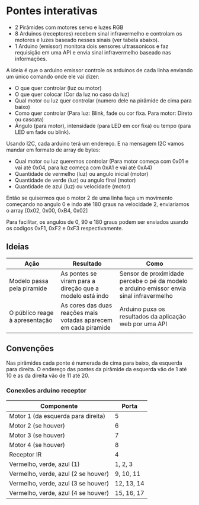 # Pontes interativas
- 2 Pirâmides com motores servo e luzes RGB
- 8 Arduinos (receptores) recebem sinal infravermelho e controlam os motores e luzes baseado nesses sinais (ver tabela abaixo).
- 1 Arduino (emissor) monitora dois sensores ultrassonicos e faz requisição em uma API e envia sinal infravermelho baseado nas informações.


A ideia é que o arduino emissor controle os arduinos de cada linha enviando um único comando onde ele vai dizer: 
- O que quer controlar (luz ou motor) 
- O que quer colocar (Cor da luz no caso da luz) 
- Qual motor ou luz quer controlar (numero dele na pirâmide de cima para baixo)
- Como quer controlar (Para luz: Blink, fade ou cor fixa. Para motor: Direto ou cascata)
- Ângulo (para motor), intensidade (para LED em cor fixa) ou tempo (para LED em fade ou blink).

Usando I2C, cada arduino terá um endereço. E na mensagem I2C vamos mandar em formato de array de bytes:
- Qual motor ou luz queremos controlar (Para motor começa com 0x01 e vai até 0x04, para luz começa com 0xA1 e vai até 0xA4)
- Quantidade de vermelho (luz) ou angulo inicial (motor)
- Quantidade de verde (luz) ou angulo final (motor)
- Quantidade de azul (luz) ou velocidade (motor)

Então se quisermos que o motor 2 de uma linha faça um movimento começando no angulo 0 e indo até 180 graus na velocidade 2, enviariamos o array [0x02, 0x00, 0xB4, 0x02]

Para facilitar, os angulos de 0, 90 e 180 graus podem ser enviados usando os codigos 0xF1, 0xF2 e 0xF3 respectivamente.

<!--
Usando IR
O formato seria:
- address: Endereço da ponte que queremos controlar
- command: Comando para dizer se queremos controlar o motor ou qual perna do led RGB e como (blink, fade ou cor fixa)
- data: Dados para dizer o ângulo, intensidade ou tempo

Por exemplo, seguindo a tabela de comandos, se quisermos mexer o motor 5 da pirâmide da esquerda para direita na velocidade 2 enviariamos:

address: 5, command: 0x01, data: 0x000002
-->

## Ideias

| Ação                          | Resultado                                   | Como                                                                                      |
|-------------------------------|---------------------------------------------|-------------------------------------------------------------------------------------------|
| Modelo passa pela piramide | As pontes se viram para a direção que a modelo está indo | Sensor de proximidade percebe o pé da modelo e arduino emissor envia sinal infravermelho |
| O público reage à apresentação | As cores das duas reações mais votadas aparecem em cada piramide | Arduino puxa os resultados da aplicação web por uma API |

## Convenções
Nas pirâmides cada ponte é numerada de cima para baixo, da esquerda para direita. O endereço das pontes da pirâmide da esquerda vão de 1 até 10 e as da direita vão de 11 até 20.

### Conexões arduino receptor
| Componente                          | Porta      |
|-------------------------------------|------------|
| Motor 1 (da esquerda para direita)  | 5          |
| Motor 2 (se houver)                 | 6          |
| Motor 3 (se houver)                 | 7          |
| Motor 4 (se houver)                 | 8          |
| Receptor IR                         | 4          |
| Vermelho, verde, azul (1)           | 1, 2, 3    |
| Vermelho, verde, azul (2 se houver) | 9, 10, 11  |
| Vermelho, verde, azul (3 se houver) | 12, 13, 14 |
| Vermelho, verde, azul (4 se houver) | 15, 16, 17 |

<!--
### Comandos
| Command | Resultado                            |
|---------|--------------------------------------|
| 0x01    | Mudar motor da esquerda para direita |
| 0x02    | Mudar motor da direita para esquerda |
| 0x03    | Mudar motor do meio para direita     |
| 0x04    | Mudar motor do meio para esquerda    |
| 0x10    | Vermelho fixo                        |
| 0x11    | Verde fixo                           |
| 0x12    | Azul fixo                            |
| 0x13    | Vermelho + Verde fixo                |
| 0x14    | Verde + Azul fixo                    |
| 0x15    | Vermelho + Azul fixo                 |

<!--
### Códigos IR

| Ação                                        | Código enviado | Resultado esperado                                      |
|---------------------------------------------|----------------|---------------------------------------------------------|
| Passou pelo primeiro sensor                 | 0xFFFF01       | Os motores das duas pirâmides mexem pra direita (0º)    |
| Passou pelo segundo sensor na segunda vez   | 0xFFFF02       | Os motores das duas pirâmides mexem pra esquerda (180º) |
| Recebeu reação vermelha como primeiro lugar | 0xFFFF03       | Primeira pirâmide fica da cor vermelha                  |
| Recebeu reação vermelha como segundo lugar  | 0xFFFF04       | Segunda pirâmide fica da cor vermelha                   |
| Recebeu reação azul como primeiro lugar     | 0xFFFF05       | Primeira pirâmide fica da cor azul                      |
| Recebeu reação azul como segundo lugar      | 0xFFFF06       | Segunda pirâmide fica da cor azul                       |
| Recebeu reação verde como primeiro lugar    | 0xFFFF07       | Primeira pirâmide fica da cor verde                     |
| Recebeu reação verde como segundo lugar     | 0xFFFF08       | Segunda pirâmide fica da cor verde                      |
| Quando a votação acabar                     | 0xFFFF09       | Mistura as cores das duas pirâmides                     |

<!--
### O que está conectado em que porta

| Porta | Componente   |
|-------|--------------|
| 5     | Motor servo  |
| 7     | Receptor IR  |
| 10    | RGB Vermelho |
| 11    | RGB Verde    |
| 12    | RGB Azul     |

### O que fazer ao receber cada código infravermelho

| Codigo IR | Ação                               |
|-----------|------------------------------------|
| 1         | Subir e descer a ponte rapidamente |
| 2         | Piscar luzes                       |
| 3         | Mudar cores das luzes              |
-->